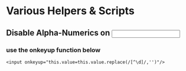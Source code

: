 # Various Helpers & Scripts

## Disable Alpha-Numerics on <input type="tel"/>
### use the onkeyup function below 

```
<input onkeyup="this.value=this.value.replace(/[^\d]/,'')"/>
```

```

```
```

```
```
